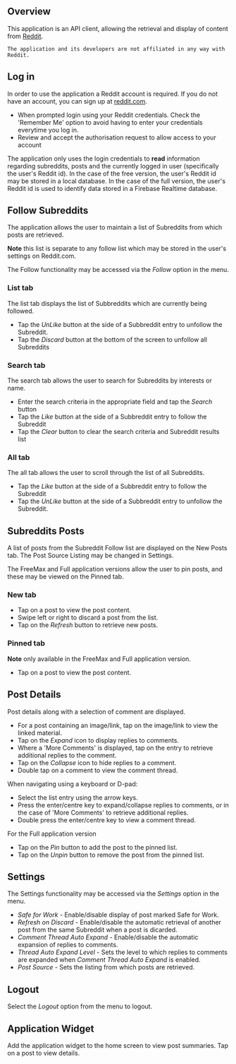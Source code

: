 ## Overview
This application is an API client, allowing the retrieval and display of content from [Reddit](https://www.reddit.com/). 

    The application and its developers are not affiliated in any way with Reddit.

## Log in

In order to use the application a Reddit account is required.
If you do not have an account, you can sign up at [reddit.com](https://www.reddit.com/login).

* When prompted login using your Reddit credentials.
Check the 'Remember Me' option to avoid having to enter your credentials everytime you log in.
* Review and accept the authorisation request to allow access to your account

The application only uses the login credentials to **read** information regarding
subreddits, posts and the currently logged in user (specifically the user's Reddit id).
In the case of the free version, the user's Reddit id may be stored in a local database.
In the case of the full version, the user's Reddit id is used to identify data stored in a Firebase Realtime database.

## Follow Subreddits

The application allows the user to maintain a list of Subreddits from which posts are retrieved.

**Note** this list is separate to any follow list which may be stored in the
user's settings on Reddit.com.

The Follow functionality may be accessed via the *Follow* option in the menu.

### List tab
The list tab displays the list of Subbreddits which are currently being followed.

* Tap the *UnLike* button at the side of a Subbreddit entry to unfollow the Subreddit.
* Tap the *Discard* button at the bottom of the screen to unfollow all Subreddits

### Search tab
The search tab allows the user to search for Subreddits by interests or name.

* Enter the search criteria in the appropriate field and tap the *Search* button
* Tap the *Like* button at the side of a Subbreddit entry to follow the Subreddit
* Tap the *Clear* button to clear the search criteria and Subreddit results list

### All tab
The all tab allows the user to scroll through the list of all Subreddits.

* Tap the *Like* button at the side of a Subbreddit entry to follow the Subreddit
* Tap the *UnLike* button at the side of a Subbreddit entry to unfollow the Subreddit.

## Subreddits Posts

A list of posts from the Subreddit Follow list are displayed on the New Posts tab.
The Post Source Listing may be changed in Settings.

The FreeMax and Full application versions allow the user to pin posts,
and these may be viewed on the Pinned tab.

### New tab
* Tap on a post to view the post content.
* Swipe left or right to discard a post from the list.
* Tap on the *Refresh* button to retrieve new posts.

### Pinned tab
**Note** only available in the FreeMax and Full application version.

* Tap on a post to view the post content.


## Post Details
Post details along with a selection of comment are displayed.

* For a post containing an image/link, tap on the image/link to view the linked material.
* Tap on the *Expand* icon to display replies to comments.
* Where a 'More Comments' is displayed, tap on the entry to retrieve additional replies to the comment.
* Tap on the *Collapse* icon to hide replies to a comment.
* Double tap on a comment to view the comment thread.

When navigating using a keyboard or D-pad:
* Select the list entry using the arrow keys.
* Press the enter/centre key to expand/collapse replies to comments,
or in the case of 'More Comments' to retrieve additional replies.
* Double press the enter/centre key to view a comment thread.

For the Full application version
* Tap on the *Pin* button to add the post to the pinned list.
* Tap on the *Unpin* button to remove the post from the pinned list.

## Settings
The Settings functionality may be accessed via the *Settings* option in the menu.

* *Safe for Work* - Enable/disable display of post marked Safe for Work.
* *Refresh on Discard* - Enable/disable the automatic retrieval of another post from the same Subreddit when a post is dicarded.
* *Comment Thread Auto Expand* - Enable/disable the automatic expansion of replies to comments.
* *Thread Auto Expand Level* - Sets the level to which replies to comments are expanded when *Comment Thread Auto Expand* is enabled.
* *Post Source* - Sets the listing from which posts are retrieved.

## Logout
Select the *Logout* option from the menu to logout.

## Application Widget
Add the application widget to the home screen to view post summaries. Tap on a post to view details.
